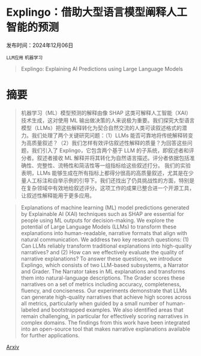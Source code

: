 # Explingo：借助大型语言模型阐释人工智能的预测

发布时间：2024年12月06日

`LLM应用` `机器学习`

> Explingo: Explaining AI Predictions using Large Language Models

# 摘要

> 机器学习（ML）模型预测的解释由像 SHAP 这类可解释人工智能（XAI）技术生成，这对使用 ML 输出做决策的人来说极为重要。我们探究大型语言模型（LLMs）把这些解释转化为契合自然交流的人类可读叙述格式的潜力。我们处理了两个关键研究问题：（1）LLMs 能否可靠地将传统解释转变为高质量叙述？（2）我们怎样有效评估叙述性解释的质量？为回答这些问题，我们引入了 Explingo，它包含两个基于 LLM 的子系统，即叙述者和评分者。叙述者接收 ML 解释并将其转化为自然语言描述。评分者依据包括准确性、完整性、流畅性和简洁性等一组指标给这些叙述打分。
  我们的实验表明，LLMs 能够生成在所有指标上都得分很高的高质量叙述，尤其是在少量人工标注和自举示例的引导下。我们还找出了仍具挑战性的方面，特别是在复杂领域中有效地给叙述评分。这项工作的成果已整合进一个开源工具，让叙述性解释能用于更多应用。

> Explanations of machine learning (ML) model predictions generated by Explainable AI (XAI) techniques such as SHAP are essential for people using ML outputs for decision-making. We explore the potential of Large Language Models (LLMs) to transform these explanations into human-readable, narrative formats that align with natural communication. We address two key research questions: (1) Can LLMs reliably transform traditional explanations into high-quality narratives? and (2) How can we effectively evaluate the quality of narrative explanations? To answer these questions, we introduce Explingo, which consists of two LLM-based subsystems, a Narrator and Grader. The Narrator takes in ML explanations and transforms them into natural-language descriptions. The Grader scores these narratives on a set of metrics including accuracy, completeness, fluency, and conciseness.
  Our experiments demonstrate that LLMs can generate high-quality narratives that achieve high scores across all metrics, particularly when guided by a small number of human-labeled and bootstrapped examples. We also identified areas that remain challenging, in particular for effectively scoring narratives in complex domains. The findings from this work have been integrated into an open-source tool that makes narrative explanations available for further applications.

[Arxiv](https://arxiv.org/abs/2412.05145)